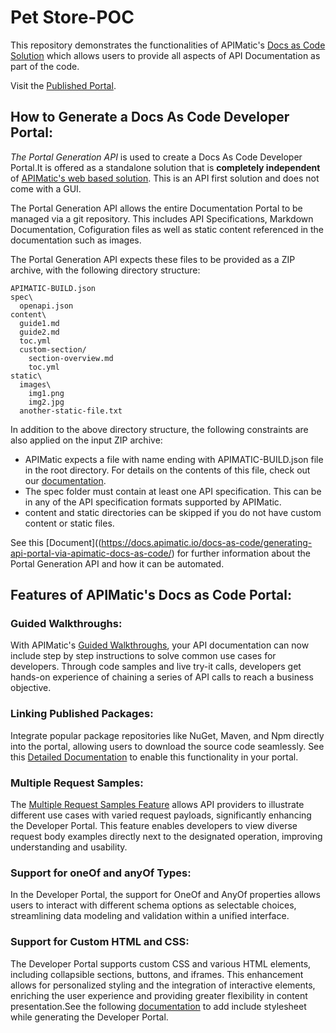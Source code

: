 # Pet Store-POC

This repository demonstrates the functionalities of  APIMatic's [Docs as Code Solution](https://docs.apimatic.io/docs-as-code/documentation-as-code-overview/) which allows users to provide all aspects of API Documentation as part of the code.

Visit the [Published Portal](https://apimaticpetstore.pages.dev/).

## How to Generate a Docs As Code Developer Portal:   
  
*The Portal Generation API* is used to create a Docs As Code Developer Portal.It is offered as a standalone solution that is **completely independent** of [APIMatic's web based solution](https://www.apimatic.io/). This is an API first solution and does not come with a GUI.

The Portal Generation API allows the entire Documentation Portal to be managed via a git repository. This includes API Specifications, Markdown Documentation, Cofiguration files as well as static content referenced in the documentation such as images. 

The Portal Generation API expects these files to be provided as a ZIP archive, with the following directory structure:

```
APIMATIC-BUILD.json
spec\
  openapi.json
content\
  guide1.md
  guide2.md
  toc.yml
  custom-section/
    section-overview.md
    toc.yml
static\
  images\
    img1.png
    img2.jpg
  another-static-file.txt
```
In addition to the above directory structure, the following constraints are also applied on the input ZIP archive:
- APIMatic expects a file with name ending with APIMATIC-BUILD.json file in the root directory. For details on the contents of this file, check out our [documentation](https://portal-api-docs.apimatic.io/#/http/generating-api-portal/build-file). 
- The spec folder must contain at least one API specification. This can be in any of the API specification formats supported by APIMatic.
- content and static directories can be skipped if you do not have custom content or static files.

See this [Document]((https://docs.apimatic.io/docs-as-code/generating-api-portal-via-apimatic-docs-as-code/) for further information about the Portal Generation API and how it can be automated.

## Features of APIMatic's Docs as Code Portal:

### Guided Walkthroughs:
With APIMatic's [Guided Walkthroughs](https://docs.apimatic.io/platform-api/#/http/guides/generating-on-prem-api-portal/guided-walkthroughs), your API documentation can now include step by step instructions to solve common use cases for developers. Through code samples and live try-it calls, developers get hands-on experience of chaining a series of API calls to reach a business objective.

### Linking Published Packages:
Integrate popular package repositories like NuGet, Maven, and Npm directly into the portal, allowing users to download the source code seamlessly. See this [Detailed Documentation](https://docs.apimatic.io/platform-api/#/http/guides/generating-on-prem-api-portal/build-file-reference/generateportal-languageconfig-language_name-packagerepository) to enable this functionality in your portal.

### Multiple Request Samples:
The  [Multiple Request Samples Feature](https://docs.apimatic.io/changelog/dev-portal-support-for-multiple-request-examples/) allows API providers to illustrate different use cases with varied request payloads, significantly enhancing the Developer Portal. This feature enables developers to view diverse request body examples directly next to the designated operation, improving understanding and usability.

### Support for oneOf and anyOf Types:
In the Developer Portal, the support for OneOf and AnyOf properties allows users to interact with different schema options as selectable choices, streamlining data modeling and validation within a unified interface.

### Support for Custom HTML and CSS:
The Developer Portal  supports custom CSS and various HTML elements, including collapsible sections, buttons, and iframes. This enhancement allows for personalized styling and the integration of interactive elements, enriching the user experience and providing greater flexibility in content presentation.See the following [documentation](https://docs.apimatic.io/platform-api/#/http/guides/generating-on-prem-api-portal/build-file-reference/generateportal-tailincludes) to add include stylesheet while generating the Developer Portal.

